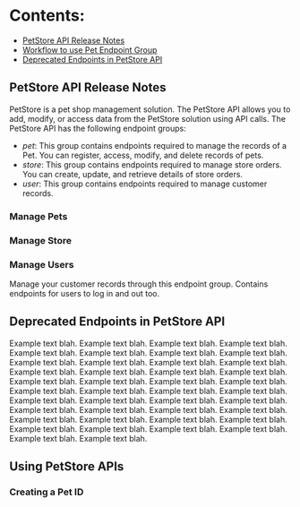 # Contents:
- [PetStore API Release Notes](#petstore-api-release-notes)
- [Workflow to use Pet Endpoint Group](#workflow-to-use-pet-endpoint-group) 
- [Deprecated Endpoints in PetStore API](#deprecated-endpoints-in-petstore-API)

## PetStore API Release Notes
PetStore is a pet shop management solution. The PetStore API allows you to add, modify, or access data from the PetStore solution using API calls. 
The PetStore API has the following endpoint groups: 
- *pet*: This group contains endpoints required to manage the records of a Pet. You can register, access, modify, and delete records of pets.
- *store*: This group contains endpoints required to manage store orders. You can create, update, and retrieve details of store orders.
- *user*: This group contains endpoints required to manage customer records.

### Manage Pets


### Manage Store


### Manage Users
Manage your customer records through this endpoint group. Contains endpoints for users to log in and out too.

## Deprecated Endpoints in PetStore API
Example text blah. Example text blah. Example text blah. Example text blah. 
Example text blah. Example text blah. Example text blah. Example text blah. 
Example text blah. Example text blah. Example text blah. Example text blah. 
Example text blah. Example text blah. 
Example text blah. Example text blah. Example text blah. Example text blah. 
Example text blah. Example text blah. Example text blah. Example text blah. 
Example text blah. Example text blah. Example text blah. Example text blah. 
Example text blah. Example text blah. 
Example text blah. Example text blah. Example text blah. Example text blah. 
Example text blah. Example text blah. Example text blah. Example text blah. 
Example text blah. Example text blah. Example text blah. Example text blah. 
Example text blah. Example text blah. 

## Using PetStore APIs
### Creating a Pet ID
